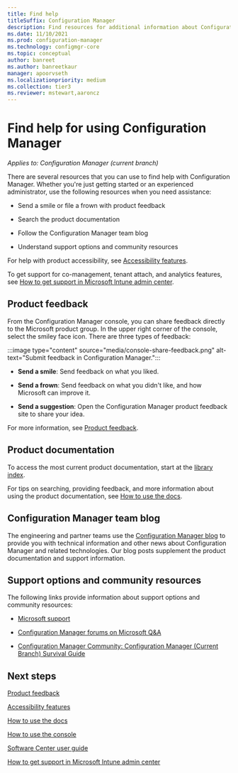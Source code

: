 ```yaml
---
title: Find help
titleSuffix: Configuration Manager
description: Find resources for additional information about Configuration Manager.
ms.date: 11/10/2021
ms.prod: configuration-manager
ms.technology: configmgr-core
ms.topic: conceptual
author: banreet
ms.author: banreetkaur
manager: apoorvseth
ms.localizationpriority: medium
ms.collection: tier3
ms.reviewer: mstewart,aaroncz 
---
```


# Find help for using Configuration Manager

*Applies to: Configuration Manager (current branch)*

There are several resources that you can use to find help with Configuration Manager. Whether you're just getting started or an experienced administrator, use the following resources when you need assistance:

- Send a smile or file a frown with product feedback

- Search the product documentation

- Follow the Configuration Manager team blog

- Understand support options and community resources

For help with product accessibility, see [Accessibility features](accessibility-features.md).

To get support for co-management, tenant attach, and analytics features, see [How to get support in Microsoft Intune admin center](../../../get-support.md).

## Product feedback

From the Configuration Manager console, you can share feedback directly to the Microsoft product group. In the upper right corner of the console, select the smiley face icon.  There are three types of feedback:

:::image type="content" source="media/console-share-feedback.png" alt-text="Submit feedback in Configuration Manager.":::

- **Send a smile**: Send feedback on what you liked.

- **Send a frown**: Send feedback on what you didn't like, and how Microsoft can improve it.

- **Send a suggestion**: Open the Configuration Manager product feedback site to share your idea.

For more information, see [Product feedback](product-feedback.md).

## Product documentation

To access the most current product documentation, start at the [library index](../../index.yml).

For tips on searching, providing feedback, and more information about using the product documentation, see [How to use the docs](../../../use-docs.md).

## Configuration Manager team blog

The engineering and partner teams use the [Configuration Manager blog](https://techcommunity.microsoft.com/t5/Configuration-Manager-Blog/bg-p/ConfigurationManagerBlog) to provide you with technical information and other news about Configuration Manager and related technologies. Our blog posts supplement the product documentation and support information.

## Support options and community resources

The following links provide information about support options and community resources:

- [Microsoft support](https://aka.ms/cmcbsupport)

- [Configuration Manager forums on Microsoft Q&A](/answers/products/mem)

- [Configuration Manager Community: Configuration Manager (Current Branch) Survival Guide](https://social.technet.microsoft.com/wiki/contents/articles/33035.system-center-configuration-manager-current-branch-survival-guide.aspx)

## Next steps

[Product feedback](product-feedback.md)

[Accessibility features](accessibility-features.md)

[How to use the docs](../../../use-docs.md)

[How to use the console](../servers/manage/admin-console.md)

[Software Center user guide](software-center.md)

[How to get support in Microsoft Intune admin center](../../../get-support.md)
